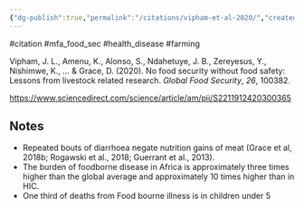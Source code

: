 ```yaml
---
{"dg-publish":true,"permalink":"/citations/vipham-et-al-2020/","created":"2025-10-23T17:42:46.034+01:00","updated":"2025-10-23T18:06:08.915+01:00"}
---
```


#citation #mfa_food_sec #health_disease  #farming 

Vipham, J. L., Amenu, K., Alonso, S., Ndahetuye, J. B., Zereyesus, Y., Nishimwe, K., ... & Grace, D. (2020). No food security without food safety: Lessons from livestock related research. _Global Food Security_, _26_, 100382.

https://www.sciencedirect.com/science/article/am/pii/S2211912420300365

## Notes
- Repeated bouts of diarrhoea negate nutrition gains of meat (Grace et al, 2018b; Rogawski et al., 2018; Guerrant et al., 2013). 
- The burden of foodborne disease in Africa is approximately three times higher than the global average and approximately 10 times higher than in HIC. 
- One third of deaths from Food bourne illness is in children under 5